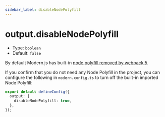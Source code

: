 ```yaml
---
sidebar_label: disableNodePolyfill
---
```


# output.disableNodePolyfill

* Type: `boolean`
* Default: `false`

By default Modern.js has built-in [node polyfill removed by webpack 5](https://webpack.js.org/blog/2020-10-10-webpack-5-release/#automatic-nodejs-polyfills-removed).

If you confirm that you do not need any Node Polyfill in the project, you can configure the following in `modern.config.ts` to turn off the built-in imported Node Polyfill:

```typescript title="modern.config.ts"
export default defineConfig({
  output: {
    disableNodePolyfill: true,
  },
});
```
